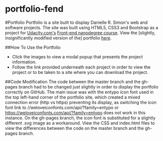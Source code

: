 # portfolio-fend

#Portfolio
Portfolio is a site built to display Danielle R. Simon's web and software projects. The site was built using HTML5, CSS3 and Bootstrap as a project for  [Udacity.com's](http://www.udacity.com "Udacity") [Front-end nanodegree course](https://www.udacity.com/course/front-end-web-developer-nanodegree--nd001 "Udacity Front-End Nanodegree"). View the [slightly, insignificantly modified version of the] portfolio [here](https://drsimonxx.github.io/portfolio-fend/ "Danielle R. Simon's Portfolio").

##How To Use the Portfolio
- Click the images to view a modal popup that presents the project information.
- Follow the link provided underneath each project in order to view the project or to be taken to a site where you can download the project.

##Code Modification
The code between the master branch and the gh-pages branch had to be changed just slightly in order to display the portfolio correctly on GitHub. The main issue was with the entypo icon font used in the top left-hand corner of the portfolio site, which created a mixed connection error (http vs https) preventing its display, as switching the icon font link to //weloveiconfonts.com/api/?family=entypo or https://weloveiconfonts.com/api/?family=entypo does not work in this instance. On the gh-pages branch, the icon font is substituted for a slightly different .svg image as a workaround. View the CSS and index.html files to view the differences between the code on the master branch and the gh-pages branch. 



